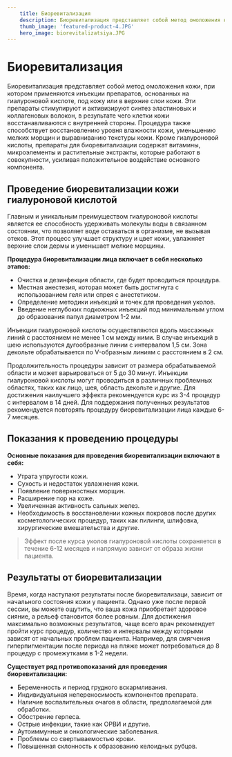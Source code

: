 ```yaml
---
    title: Биоревитализация
    description: Биоревитализация представляет собой метод омоложения кожи, при котором применяются инъекции препаратов, основанных на гиалуроновой кислоте, под кожу или в верхние слои кожи. Эти препараты стимулируют и активизируют синтез эластиновых и коллагеновых волокон, в результате чего клетки кожи восстанавливаются с внутренней стороны. Процедура также способствует восстановлению уровня влажности кожи, уменьшению мелких морщин и выравниванию текстуры кожи. Кроме гиалуроновой кислоты, препараты для биоревитализации содержат витамины, микроэлементы и растительные экстракты, которые работают в совокупности, усиливая положительное воздействие основного компонента.
    thumb_image: 'featured-product-4.JPG'
    hero_image: biorevitalizatsiya.JPG
---
```

# Биоревитализация

Биоревитализация представляет собой метод омоложения кожи, при котором применяются инъекции препаратов, основанных на гиалуроновой кислоте, под кожу или в верхние слои кожи. Эти препараты стимулируют и активизируют синтез эластиновых и коллагеновых волокон, в результате чего клетки кожи восстанавливаются с внутренней стороны. Процедура также способствует восстановлению уровня влажности кожи, уменьшению мелких морщин и выравниванию текстуры кожи. Кроме гиалуроновой кислоты, препараты для биоревитализации содержат витамины, микроэлементы и растительные экстракты, которые работают в совокупности, усиливая положительное воздействие основного компонента.

## Проведение биоревитализации кожи гиалуроновой кислотой

Главным и уникальным преимуществом гиалуроновой кислоты является ее способность удерживать молекулы воды в связанном состоянии, что позволяет воде оставаться в организме, не вызывая отеков. Этот процесс улучшает структуру и цвет кожи, увлажняет верхние слои дермы и уменьшает мелкие морщины.

**Процедура биоревитализации лица включает в себя несколько этапов:**

- Очистка и дезинфекция области, где будет проводиться процедура.
- Местная анестезия, которая может быть достигнута с использованием геля или спрея с анестетиком.
- Определение методики инъекций и точек для проведения уколов.
- Введение неглубоких подкожных инъекций под минимальным углом до образования папул диаметром 1-2 мм.

Инъекции гиалуроновой кислоты осуществляются вдоль массажных линий с расстоянием не менее 1 см между ними. В случае инъекций в шею используются дугообразные линии с интервалом 1,5 см. Зона декольте обрабатывается по V-образным линиям с расстоянием в 2 см.

Продолжительность процедуры зависит от размера обрабатываемой области и может варьироваться от 5 до 30 минут. Инъекции гиалуроновой кислоты могут проводиться в различных проблемных областях, таких как лицо, шея, область декольте и другие. Для достижения наилучшего эффекта рекомендуется курс из 3-4 процедур с интервалом в 14 дней. Для поддержания полученных результатов рекомендуется повторять процедуру биоревитализации лица каждые 6-7 месяцев.

## Показания к проведению процедуры

**Основные показания для проведения биоревитализации включают в себя:**

- Утрата упругости кожи.
- Сухость и недостаток увлажнения кожи.
- Появление поверхностных морщин.
- Расширение пор на коже.
- Увеличенная активность сальных желез.
- Необходимость в восстановлении кожных покровов после других косметологических процедур, таких как пилинги, шлифовка, хирургические вмешательства и другие.

> Эффект после курса уколов гиалуроновой кислоты сохраняется в течение 6-12 месяцев и напрямую зависит от образа жизни пациента.

## Результаты от биоревитализации

Время, когда наступают результаты после биоревитализаци, зависит от начального состояния кожи у пациента. Однако уже после первой сессии, вы можете ощутить, что ваша кожа приобретает здоровое сияние, а рельеф становится более ровным. Для достижения максимально возможных результатов, чаще всего врач рекомендует пройти курс процедур, количество и интервалы между которыми зависят от начальных проблем пациента. Например, для смягчения гиперпигментации после периода на пляже может потребоваться до 8 процедур с промежутками в 1-2 недели.

**Существует ряд противопоказаний для проведения биоревитализации:**

- Беременность и период грудного вскармливания.
- Индивидуальная непереносимость компонентов препарата.
- Наличие воспалительных очагов в области, предполагаемой для обработки.
- Обострение герпеса.
- Острые инфекции, такие как ОРВИ и другие.
- Аутоиммунные и онкологические заболевания.
- Проблемы со свертываемостью крови.
- Повышенная склонность к образованию келоидных рубцов.
